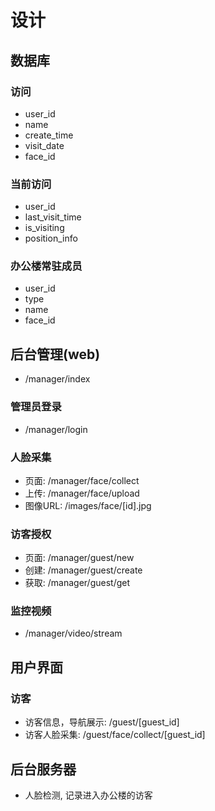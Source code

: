 
# 设计

## 数据库

### 访问
* user_id
* name
* create_time
* visit_date
* face_id

### 当前访问
* user_id
* last_visit_time
* is_visiting
* position_info

### 办公楼常驻成员
* user_id
* type
* name
* face_id


## 后台管理(web)
* /manager/index

### 管理员登录
* /manager/login

### 人脸采集
* 页面: /manager/face/collect
* 上传: /manager/face/upload
* 图像URL: /images/face/[id].jpg

### 访客授权
* 页面: /manager/guest/new
* 创建: /manager/guest/create
* 获取: /manager/guest/get

### 监控视频
* /manager/video/stream

## 用户界面

### 访客
* 访客信息，导航展示: /guest/[guest_id]
* 访客人脸采集: /guest/face/collect/[guest_id]

## 后台服务器 
* 人脸检测, 记录进入办公楼的访客

